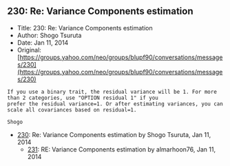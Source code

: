 ## 230: Re: Variance Components estimation

- Title: 230: Re: Variance Components estimation
- Author: Shogo Tsuruta
- Date: Jan 11, 2014
- Original: [https://groups.yahoo.com/neo/groups/blupf90/conversations/messages/230](https://groups.yahoo.com/neo/groups/blupf90/conversations/messages/230)

```
If you use a binary trait, the residual variance will be 1. For more than 2 categories, use "OPTION residual 1" if you
prefer the residual variance=1. Or after estimating variances, you can scale all covariances based on residual=1.

Shogo
```

- [230](0230.md): Re: Variance Components estimation by Shogo Tsuruta, Jan 11, 2014
    - [231](0231.md): RE: Variance Components estimation by almarhoon76, Jan 11, 2014
